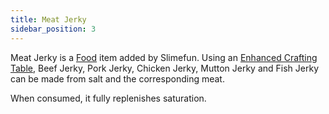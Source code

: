 ```yaml
---
title: Meat Jerky
sidebar_position: 3
---
```


Meat Jerky is a [Food](Food.md) item added by Slimefun. Using an [Enhanced Crafting Table](../Basic-Machines/Enhanced-Crafting-Table.md), Beef Jerky, Pork Jerky, Chicken Jerky, Mutton Jerky and Fish Jerky can be made from salt and the corresponding meat.

When consumed, it fully replenishes saturation.
